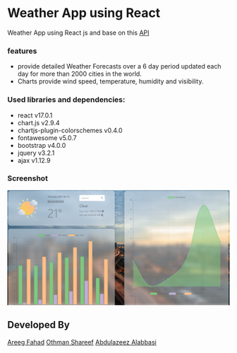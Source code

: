 # Weather App using React 

Weather  App using React js and base on this [API](https://www.metaweather.com/api/)  

### features
- provide detailed Weather Forecasts over a 6 day period updated each day for more than  2000 cities in the world.
- Charts provide wind speed, temperature, humidity and visibility.

### Used libraries and dependencies:
* react v17.0.1
* chart.js v2.9.4
* chartjs-plugin-colorschemes v0.4.0
* fontawesome v5.0.7
* bootstrap v4.0.0
* jquery v3.2.1
* ajax v1.12.9

### Screenshot 
![weather](weatherapp.PNG) 

## Developed By
[Areeg Fahad](https://github.com/AREEG94FAHAD) 
[Othman Shareef](https://github.com/Othmanosx)
[Abdulazeez Alabbasi](https://github.com/Saganism)

